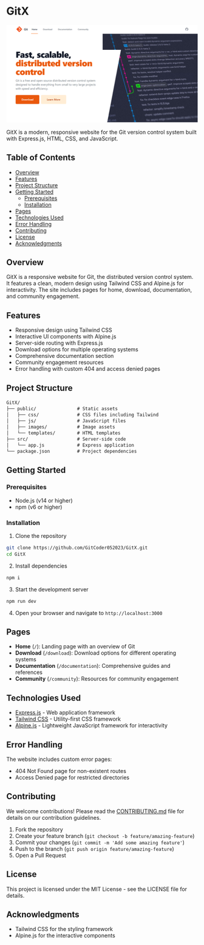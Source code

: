 # GitX

![Screenshot](public/images/screenshot.png)

GitX is a modern, responsive website for the Git version control system built with Express.js, HTML, CSS, and JavaScript.

## Table of Contents

- [Overview](#overview)
- [Features](#features)
- [Project Structure](#project-structure)
- [Getting Started](#getting-started)
  - [Prerequisites](#prerequisites)
  - [Installation](#installation)
- [Pages](#pages)
- [Technologies Used](#technologies-used)
- [Error Handling](#error-handling)
- [Contributing](#contributing)
- [License](#license)
- [Acknowledgments](#acknowledgments)


## Overview

GitX is a responsive website for Git, the distributed version control system. It features a clean, modern design using Tailwind CSS and Alpine.js for interactivity. The site includes pages for home, download, documentation, and community engagement.

## Features

- Responsive design using Tailwind CSS
- Interactive UI components with Alpine.js
- Server-side routing with Express.js
- Download options for multiple operating systems
- Comprehensive documentation section
- Community engagement resources
- Error handling with custom 404 and access denied pages

## Project Structure

```
GitX/
├── public/               # Static assets
│   ├── css/              # CSS files including Tailwind
│   ├── js/               # JavaScript files
│   ├── images/           # Image assets
│   └── templates/        # HTML templates
├── src/                  # Server-side code
│   └── app.js            # Express application
└── package.json          # Project dependencies
```

## Getting Started

### Prerequisites

- Node.js (v14 or higher)
- npm (v6 or higher)

### Installation

1. Clone the repository
```bash
git clone https://github.com/GitCoder052023/GitX.git
cd GitX
```

2. Install dependencies
```bash
npm i
```

3. Start the development server
```bash
npm run dev
```

4. Open your browser and navigate to `http://localhost:3000`

## Pages

- **Home** (`/`): Landing page with an overview of Git
- **Download** (`/download`): Download options for different operating systems
- **Documentation** (`/documentation`): Comprehensive guides and references
- **Community** (`/community`): Resources for community engagement

## Technologies Used

- [Express.js](https://expressjs.com/) - Web application framework
- [Tailwind CSS](https://tailwindcss.com/) - Utility-first CSS framework
- [Alpine.js](https://alpinejs.dev/) - Lightweight JavaScript framework for interactivity

## Error Handling

The website includes custom error pages:
- 404 Not Found page for non-existent routes
- Access Denied page for restricted directories

## Contributing

We welcome contributions! Please read the [CONTRIBUTING.md](https://github.com/GitCoder052023/GitX/blob/main/CONTRIBUTING.md) file for details on our contribution guidelines.

1. Fork the repository
2. Create your feature branch (`git checkout -b feature/amazing-feature`)
3. Commit your changes (`git commit -m 'Add some amazing feature'`)
4. Push to the branch (`git push origin feature/amazing-feature`)
5. Open a Pull Request

## License

This project is licensed under the MIT License - see the LICENSE file for details.

## Acknowledgments

- Tailwind CSS for the styling framework
- Alpine.js for the interactive components